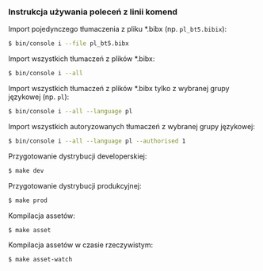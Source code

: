 ### Instrukcja używania poleceń z linii komend

Import pojedynczego tłumaczenia z pliku *.bibx (np. `pl_bt5.bibix`):

```bash
$ bin/console i --file pl_bt5.bibx
```

Import wszystkich tłumaczeń z plików *.bibx:

```bash
$ bin/console i --all
```

Import wszystkich tłumaczeń z plików *.bibx tylko z wybranej grupy językowej (np. `pl`):

```bash
$ bin/console i --all --language pl
```

Import wszystkich autoryzowanych tłumaczeń z wybranej grupy językowej:

```bash
$ bin/console i --all --language pl --authorised 1
```

Przygotowanie dystrybucji developerskiej:

```bash
$ make dev
```

Przygotowanie dystrybucji produkcyjnej:

```bash
$ make prod
```

Kompilacja assetów:

```bash
$ make asset
```

Kompilacja assetów w czasie rzeczywistym:

```bash
$ make asset-watch
```
